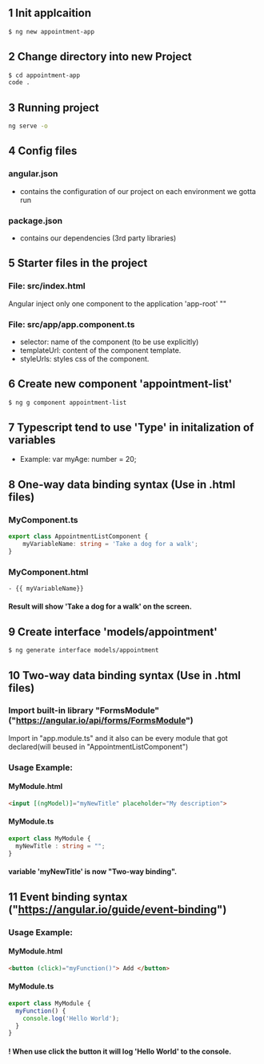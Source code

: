 ## 1 Init applcaition

```bash
$ ng new appointment-app
```

## 2 Change directory into new Project

```bash
$ cd appointment-app
code .
```

## 3 Running project
```bash
ng serve -o
```


## 4 Config files
### angular.json
- contains the configuration of our project on each environment we gotta run
### package.json
- contains our dependencies (3rd party libraries)

## 5 Starter files in the project
### File: src/index.html
Angular inject only one component to the application 'app-root'
"<app-root></app-root>"

### File: src/app/app.component.ts
- selector: name of the component (to be use explicitly)
- templateUrl: content of the component template.
- styleUrls: styles css of the component.

## 6 Create new component 'appointment-list'
```bash
$ ng g component appointment-list
```

## 7 Typescript tend to use 'Type' in initalization of variables
- Example: var myAge: number = 20;

## 8 One-way data binding syntax (Use in .html files)
### MyComponent.ts
```typescript
export class AppointmentListComponent {
    myVariableName: string = 'Take a dog for a walk';
}
```
### MyComponent.html
```html
- {{ myVariableName}}
```
#### Result will show 'Take a dog for a walk' on the screen.

## 9 Create interface 'models/appointment'
```bash
$ ng generate interface models/appointment
```
## 10 Two-way data binding syntax (Use in .html files)
### Import built-in library "FormsModule" ("https://angular.io/api/forms/FormsModule")
Import in "app.module.ts" and it also can be every module that got declared(will beused in "AppointmentListComponent")
### Usage Example:
#### MyModule.html
```html
<input [(ngModel)]="myNewTitle" placeholder="My description">
```
#### MyModule.ts
```typescript
export class MyModule {
  myNewTitle : string = "";
}
```
#### variable 'myNewTitle' is now "Two-way binding".

## 11 Event binding syntax ("https://angular.io/guide/event-binding")
### Usage Example:
#### MyModule.html
```html
<button (click)="myFunction()"> Add </button>
```
#### MyModule.ts
```typescript
export class MyModule {
  myFunction() {
    console.log('Hello World');
  }
}
```
#### ! When use click the button it will log 'Hello World' to the console.